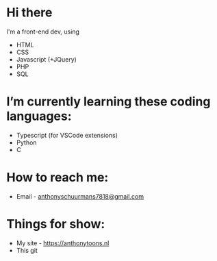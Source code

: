 # Hi there
I'm a front-end dev, using
- HTML
- CSS
- Javascript (+JQuery)
- PHP
- SQL

# I’m currently learning these coding languages:
- Typescript (for VSCode extensions)
- Python
- C

# How to reach me: 
- Email - anthonyschuurmans7818@gmail.com

# Things for show:
- My site - https://anthonytoons.nl
- This git
